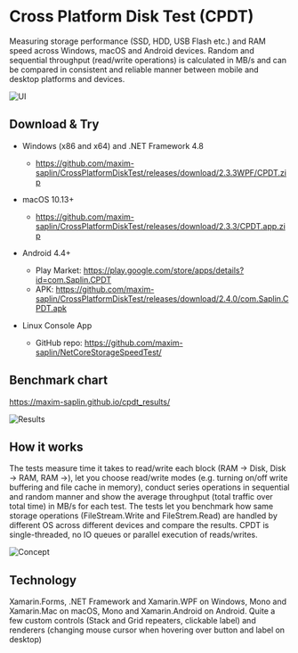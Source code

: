 # Cross Platform Disk Test (CPDT)

Measuring storage performance (SSD, HDD, USB Flash etc.) and RAM speed across Windows, macOS and Android devices. Random and sequential throughput (read/write operations) is calculated in MB/s and can be compared in consistent and reliable manner between mobile and desktop platforms and devices.

![UI](https://raw.githubusercontent.com/maxim-saplin/CrossPlatformDiskTest/master/Img%203.png)

## Download & Try

- Windows (x86 and x64) and .NET Framework 4.8
  - https://github.com/maxim-saplin/CrossPlatformDiskTest/releases/download/2.3.3WPF/CPDT.zip

- macOS 10.13+
  - https://github.com/maxim-saplin/CrossPlatformDiskTest/releases/download/2.3.3/CPDT.app.zip

- Android 4.4+ 
  - Play Market: https://play.google.com/store/apps/details?id=com.Saplin.CPDT
  - APK: https://github.com/maxim-saplin/CrossPlatformDiskTest/releases/download/2.4.0/com.Saplin.CPDT.apk
  
- Linux Console App
  - GitHub repo: https://github.com/maxim-saplin/NetCoreStorageSpeedTest/

## Benchmark chart

https://maxim-saplin.github.io/cpdt_results/

![Results](https://raw.githubusercontent.com/maxim-saplin/CrossPlatformDiskTest/master/Results.jpg)

## How it works

The tests measure time it takes to read/write each block (RAM -> Disk, Disk -> RAM, RAM ->), let you choose read/write modes (e.g. turning on/off write buffering and file cache in memory), conduct series operations in sequential and random manner and show the average throughput (total traffic over total time) in MB/s for each test. The tests let you benchmark how same storage operations (FileStream.Write and FileStrem.Read) are handled by different OS across different devices and compare the results.
CPDT is single-threaded, no IO queues or parallel execution of reads/writes.

![Concept](https://raw.githubusercontent.com/maxim-saplin/CrossPlatformDiskTest/master/EnBlack.png)

## Technology

Xamarin.Forms, .NET Framework and Xamarin.WPF on Windows, Mono and Xamarin.Mac on macOS, Mono and Xamarin.Android on Android. Quite a few custom controls (Stack and Grid repeaters, clickable label) and renderers (changing mouse cursor when hovering over button and label on desktop)
